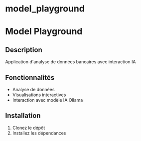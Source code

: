 # model_playground

# Model Playground

## Description
Application d'analyse de données bancaires avec interaction IA

## Fonctionnalités
- Analyse de données
- Visualisations interactives
- Interaction avec modèle IA Ollama

## Installation
1. Clonez le dépôt
2. Installez les dépendances
